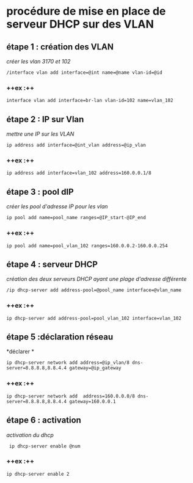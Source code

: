 # procédure de mise en place de serveur DHCP sur des VLAN

## étape 1 : création des VLAN
*créer les vlan 3170 et 102*

```bash=
/interface vlan add interface=@int name=@name vlan-id=@id
```
### ++ex :++
```bash=
interface vlan add interface=br-lan vlan-id=102 name=vlan_102
```

## étape 2 : IP sur Vlan
*mettre une IP sur les VLAN*

```bash=
ip address add interface=@int_vlan address=@ip_vlan
```

### ++ex :++ 
```bash=
ip address add interface=vlan_102 address=160.0.0.1/8
```
## étape 3 : pool dIP
*créer les pool d'adresse IP pour les vlan*

```bash=
ip pool add name=pool_name ranges=@IP_start-@IP_end
```
### ++ex :++ 
```bash=
ip pool add name=pool_vlan_102 ranges=160.0.0.2-160.0.0.254
```

## étape 4 : serveur DHCP
*création des deux serveurs DHCP ayant une plage d'adresse différente*

```bash=
/ip dhcp-server add address-pool=@pool_name interface=@vlan_name
```
### ++ex :++ 
```bash=
ip dhcp-server add address-pool=pool_vlan_102 interface=vlan_102 
```
## étape 5 :déclaration réseau

*déclarer *

```bash=
ip dhcp-server network add address=@ip_vlan/8 dns-server=8.8.8.8,8.8.4.4 gateway=@ip_gateway
```
### ++ex :++ 
```bash=
ip dhcp-server network add  address=160.0.0.0/8 dns-server=8.8.8.8,8.8.4.4 gateway=160.0.0.1 
```
## étape 6 : activation

*activation du dhcp*

```bash=
 ip dhcp-server enable @num
```

### ++ex :++ 
```bash=
ip dhcp-server enable 2
```